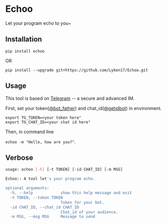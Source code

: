 # Echoo

Let your program echo to you~

## Installation

`pip install echoo`

OR 

`pip install --upgrade git+https://github.com/Lyken17/Echoo.git`


## Usage

This tool is based on [Telegram](https://telegram.org) -- a secure and advanced IM. 

First, set your token([@bot_father](https://telegram.me/botfather)) and chat_id([@getidbot](https://telegram.me/getidsbot)) in environment.

```
export TG_TOKEN=<your token here"
export TG_CHAT_ID=<your chat id here"
```


Then, in command line

```echoo -m "Hello, how are you?"```. 

## Verbose

```bash
usage: echoo [-h] [-t TOKEN] [-id CHAT_ID] [-m MSG]

Echoo:: A tool let's your program echo.

optional arguments:
  -h, --help            show this help message and exit
  -t TOKEN, --token TOKEN
                        Token for your bot.
  -id CHAT_ID, --chat_id CHAT_ID
                        Chat_id of your audience.
  -m MSG, --msg MSG     Message to send
```